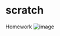 # scratch
Homework
![image](https://user-images.githubusercontent.com/79809608/109432663-7ff6a980-7a0c-11eb-8023-cf0312a7ec7b.png)
